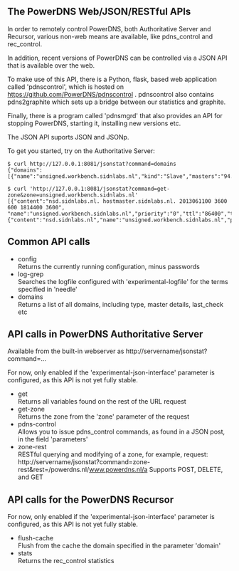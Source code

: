 ## The PowerDNS Web/JSON/RESTful APIs
In order to remotely control PowerDNS, both Authoritative Server and Recursor, various non-web means are available, like pdns_control 
and rec_control.

In addition, recent versions of PowerDNS can be controlled via a JSON API that is available over the web.

To make use of this API, there is a Python, flask, based web application called 'pdnscontrol', which is hosted on https://github.com/PowerDNS/pdnscontrol . pdnscontrol also contains pdns2graphite which sets up a bridge between our statistics and graphite.

Finally, there is a program called 'pdnsmgrd' that also provides an API for stopping PowerDNS, starting it, installing new versions etc. 

The JSON API suports JSON and JSONp.

To get you started, try on the Authoritative Server:

    $ curl http://127.0.0.1:8081/jsonstat?command=domains
    {"domains":[{"name":"unsigned.workbench.sidnlabs.nl","kind":"Slave","masters":"94.198.152.169","serial":2013061100,"notified_serial":3519254080,"last_check":1371046625}]}

    $ curl 'http://127.0.0.1:8081/jsonstat?command=get-zone&zone=unsigned.workbench.sidnlabs.nl'
    [{"content":"nsd.sidnlabs.nl. hostmaster.sidnlabs.nl. 2013061100 3600 600 1814400 3600",
    "name":"unsigned.workbench.sidnlabs.nl","priority":"0","ttl":"86400","type":"SOA"}, 
    {"content":"nsd.sidnlabs.nl","name":"unsigned.workbench.sidnlabs.nl","priority":"0","ttl":"3600","type":"NS"},...


Common API calls
----------------
 * config  
   Returns the currently running configuration, minus passwords
 * log-grep  
   Searches the logfile configured with 'experimental-logfile' for the terms specified in 'needle'
 * domains  
   Returns a list of all domains, including type, master details, last_check etc

API calls in PowerDNS Authoritative Server
------------------------------------------
Available from the built-in webserver as http://servername/jsonstat?command=...

For now, only enabled if the 'experimental-json-interface' parameter is configured, as this API is not yet fully stable.

 * get  
   Returns all variables found on the rest of the URL request
 * get-zone  
   Returns the zone from the 'zone' parameter of the request
 * pdns-control  
   Allows you to issue pdns_control commands, as found in a JSON post, in the field 'parameters'
 * zone-rest  
   RESTful querying and modifying of a zone, for example, request:  http://servername/jsonstat?command=zone-rest&rest=/powerdns.nl/www.powerdns.nl/a
   Supports POST, DELETE, and GET

API calls for the PowerDNS Recursor
-----------------------------------

For now, only enabled if the 'experimental-json-interface' parameter is configured, as this API is not yet fully stable.

 * flush-cache  
   Flush from the cache the domain specified in the parameter 'domain'
 * stats  
   Returns the rec_control statistics

